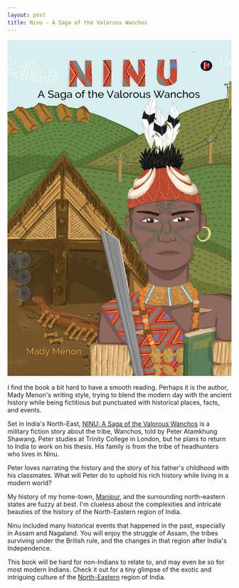 ```yaml
---
layout: post
title: Ninu - A Saga of the Valorous Wanchos
---
```


![Ninu - A Saga of the Valorous Wanchos)](/static/img/books/ninu.jpg)

I find the book a bit hard to have a smooth reading. Perhaps it is the author, Mady Menon's writing style, trying to blend the modern day with the ancient history while being fictitious but punctuated with historical places, facts, and events.

Set in India's North-East, [NINU: A Saga of the Valorous Wanchos](https://www.amazon.com/NINU-Valorous-Wanchos-Mady-Menon-ebook/dp/B08GQYZ8BY/) is a military fiction story about the tribe, Wanchos, told by Peter Atamkhung Shawang. Peter studies at Trinity College in London, but he plans to return to India to work on his thesis. His family is from the tribe of headhunters who lives in Ninu.

Peter loves narrating the history and the story of his father's childhood with his classmates. What will Peter do to uphold his rich history while living in a modern world?

My history of my home-town, [Manipur](https://en.wikipedia.org/wiki/Manipur), and the surrounding north-eastern states are fuzzy at best. I'm clueless about the complexities and intricate beauties of the history of the North-Eastern region of India.

Ninu included many historical events that happened in the past, especially in Assam and Nagaland. You will enjoy the struggle of Assam, the tribes surviving under the British rule, and the changes in that region after India's Independence.

This book will be hard for non-Indians to relate to, and may even be so for most modern Indians. Check it out for a tiny glimpse of the exotic and intriguing culture of the [North-Eastern](https://en.wikipedia.org/wiki/Northeast_India) region of India.
